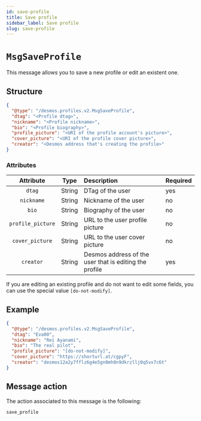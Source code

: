 ```yaml
---
id: save-profile
title: Save profile
sidebar_label: Save profile
slug: save-profile
---
```


# `MsgSaveProfile`
This message allows you to save a new profile or edit an existent one.

## Structure
````json
{
  "@type": "/desmos.profiles.v2.MsgSaveProfile",
  "dtag": "<Profile dtag>",
  "nickname": "<Profile nickname>",
  "bio": "<Profile biography>",  
  "profile_picture": "<URI of the profile account's picture>",
  "cover_picture": "<URI of the profile cover picture>",
  "creator": "<Desmos address that's creating the profile>"
}
````

### Attributes
| Attribute | Type | Description | Required |
| :-------: | :----: | :-------- | :------- |
| `dtag` | String | DTag of the user |   yes |
| `nickname` | String | Nickname of the user | no |
| `bio` | String | Biography of the user | no |
| `profile_picture` | String | URL to the user profile picture | no |
| `cover_picture` | String  | URL to the user cover picture | no |
| `creator` | String | Desmos address of the user that is editing the profile | yes |

If you are editing an existing profile and do not want to edit some fields, you can use the special
value `[do-not-modify]`.

## Example

````json
{
  "@type": "/desmos.profiles.v2.MsgSaveProfile",
  "dtag": "Eva00",
  "nickname": "Rei Ayanami",
  "bio": "The real pilot",
  "profile_picture": "[do-not-modify]",
  "cover_picture": "https://shorturl.at/cgpyF",
  "creator": "desmos12a2y7fflz6g4e5gn0mh0n9dkrzllj0q5vx7c6t"
}
````

## Message action
The action associated to this message is the following:

```
save_profile
```

